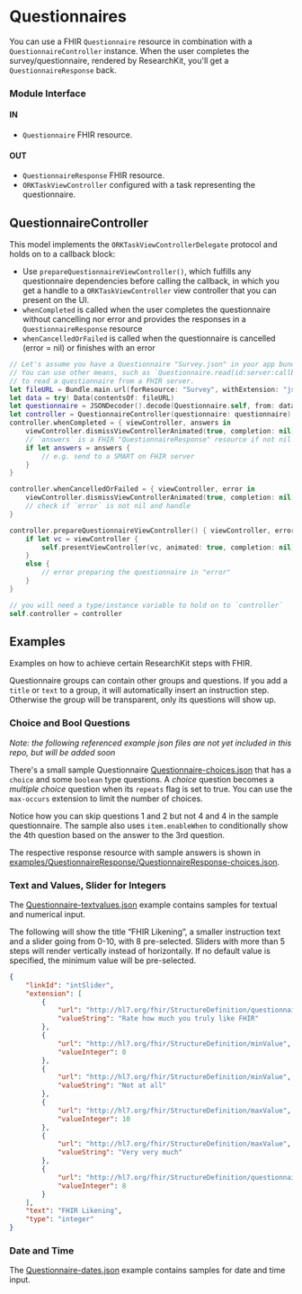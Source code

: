 Questionnaires
==============

You can use a FHIR `Questionnaire` resource in combination with a `QuestionnaireController` instance.
When the user completes the survey/questionnaire, rendered by ResearchKit, you'll get a `QuestionnaireResponse` back.

### Module Interface

#### IN
- `Questionnaire` FHIR resource.

#### OUT
- `QuestionnaireResponse` FHIR resource.
- `ORKTaskViewController` configured with a task representing the questionnaire.


QuestionnaireController
-----------------------

This model implements the `ORKTaskViewControllerDelegate` protocol and holds on to a callback block:

- Use `prepareQuestionnaireViewController()`, which fulfills any questionnaire dependencies before calling the callback, in which you get a handle to a `ORKTaskViewController` view controller that you can present on the UI.
- `whenCompleted` is called when the user completes the questionnaire without cancelling nor error and provides the responses in a `QuestionnaireResponse` resource
- `whenCancelledOrFailed` is called when the questionnaire is cancelled (error = nil) or finishes with an error


```swift
// Let's assume you have a Questionnaire "Survey.json" in your app bundle
// You can use other means, such as `Questionnaire.read(id:server:callback:)`,
// to read a questionnaire from a FHIR server.
let fileURL = Bundle.main.url(forResource: "Survey", withExtension: "json")
let data = try! Data(contentsOf: fileURL)
let questionnaire = JSONDecoder().decode(Questionnaire.self, from: data)
let controller = QuestionnaireController(questionnaire: questionnaire)
controller.whenCompleted = { viewController, answers in
    viewController.dismissViewControllerAnimated(true, completion: nil)
	// `answers` is a FHIR "QuestionnaireResponse" resource if not nil
    if let answers = answers {
        // e.g. send to a SMART on FHIR server
    }
}

controller.whenCancelledOrFailed = { viewController, error in
    viewController.dismissViewControllerAnimated(true, completion: nil)
	// check if `error` is not nil and handle
}

controller.prepareQuestionnaireViewController() { viewController, error in
    if let vc = viewController {
        self.presentViewController(vc, animated: true, completion: nil)
    }
    else {
        // error preparing the questionnaire in "error"
    }
}

// you will need a type/instance variable to hold on to `controller`
self.controller = controller
```


Examples
--------

Examples on how to achieve certain ResearchKit steps with FHIR.

Questionnaire groups can contain other groups and questions.
If you add a `title` or `text` to a group, it will automatically insert an instruction step.
Otherwise the group will be transparent, only its questions will show up.

### Choice and Bool Questions

_Note: the following referenced example json files are not yet included in this repo, but will be added soon_

There's a small sample Questionnaire [Questionnaire-choices.json](examples/Questionnaire-choices.json) that has a `choice` and some `boolean` type questions.
A _choice_ question becomes a _multiple choice_ question when its `repeats` flag is set to true.
You can use the `max-occurs` extension to limit the number of choices.

Notice how you can skip questions 1 and 2 but not 4 and 4 in the sample questionnaire.
The sample also uses `item.enableWhen` to conditionally show the 4th question based on the answer to the 3rd question.

The respective response resource with sample answers is shown in [examples/QuestionnaireResponse/QuestionnaireResponse-choices.json](examples/QuestionnaireResponse-choices.json).

### Text and Values, Slider for Integers

The [Questionnaire-textvalues.json](examples/Questionnaire-textvalues.json) example contains samples for textual and numerical input.

The following will show the title “FHIR Likening”, a smaller instruction text and a slider going from 0-10, with 8 pre-selected.
Sliders with more than 5 steps will render vertically instead of horizontally.
If no default value is specified, the minimum value will be pre-selected.

```json
{
    "linkId": "intSlider",
    "extension": [
        {
            "url": "http://hl7.org/fhir/StructureDefinition/questionnaire-instruction",
            "valueString": "Rate how much you truly like FHIR"
        },
        {
            "url": "http://hl7.org/fhir/StructureDefinition/minValue",
            "valueInteger": 0
        },
        {
            "url": "http://hl7.org/fhir/StructureDefinition/minValue",
            "valueString": "Not at all"
        },
        {
            "url": "http://hl7.org/fhir/StructureDefinition/maxValue",
            "valueInteger": 10
        },
        {
            "url": "http://hl7.org/fhir/StructureDefinition/maxValue",
            "valueString": "Very very much"
        },
        {
            "url": "http://hl7.org/fhir/StructureDefinition/questionnaire-defaultValue",
            "valueInteger": 8
        }
    ],
    "text": "FHIR Likening",
    "type": "integer"
}
```

### Date and Time

The [Questionnaire-dates.json](examples/Questionnaire-dates.json) example contains samples for date and time input.

